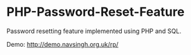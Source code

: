 # PHP-Password-Reset-Feature
Password resetting feature implemented using PHP and SQL.

Demo: http://demo.navsingh.org.uk/rp/

